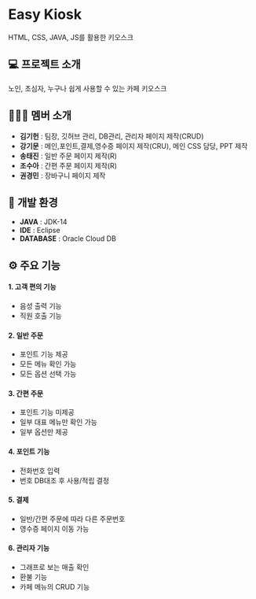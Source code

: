 # Easy Kiosk

HTML, CSS, JAVA, JS를 활용한 키오스크

## 💻 프로젝트 소개

노인, 초심자, 누구나 쉽게 사용할 수 있는 카페 키오스크

## 🧑‍🤝‍🧑 멤버 소개
- **김기헌** : 팀장, 깃허브 관리, DB관리, 관리자 페이지 제작(CRUD)
- **강기문** : 메인,포인트,결제,영수증 페이지 제작(CRU), 메인 CSS 담당, PPT 제작
- **송태진** : 일반 주문 페이지 제작(R)
- **조수아** : 간편 주문 페이지 제작(R)
- **권경민** : 장바구니 페이지 제작

## 🧰 개발 환경
- **JAVA** : JDK-14
- **IDE** : Eclipse
- **DATABASE** : Oracle Cloud DB

## ⚙️ 주요 기능
#### 1. 고객 편의 기능
- 음성 출력 기능
- 직원 호출 기능
#### 2. 일반 주문
- 포인트 기능 제공
- 모든 메뉴 확인 가능
- 모든 옵션 선택 가능
#### 3. 간편 주문
- 포인트 기능 미제공
- 일부 대표 메뉴만 확인 가능
- 일부 옵션만 제공
#### 4. 포인트 기능
- 전화번호 입력
- 번호 DB대조 후 사용/적립 결정
#### 5. 결제
- 일반/간편 주문에 따라 다른 주문번호
- 영수증 페이지 이동 가능
#### 6. 관리자 기능
- 그래프로 보는 매출 확인
- 환불 기능
- 카페 메뉴의 CRUD 기능
